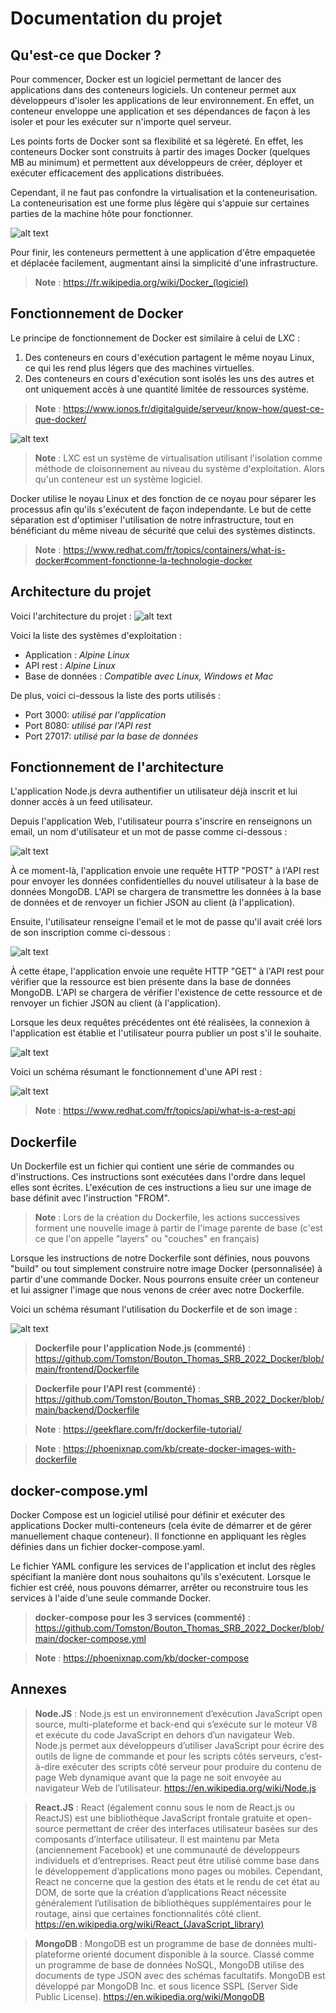 # Documentation du projet

## Qu'est-ce que Docker ?

Pour commencer, Docker est un logiciel permettant de lancer des applications dans des conteneurs logiciels. 
Un conteneur permet aux développeurs d'isoler les applications de leur environnement. En effet, un conteneur enveloppe une application et ses dépendances de façon à les isoler et pour les exécuter sur n'importe quel serveur.

Les points forts de Docker sont sa flexibilité et sa légèreté. En effet, les conteneurs Docker sont construits à partir des images Docker (quelques MB au minimum) et permettent aux développeurs de créer, déployer et exécuter efficacement des applications distribuées.

Cependant, il ne faut pas confondre la virtualisation et la conteneurisation. La conteneurisation est une forme plus légère qui s'appuie sur certaines parties de la machine hôte pour fonctionner.

![alt text](https://github.com/Tomston/Bouton_Thomas_SRB_2022_Docker/blob/main/Image.png)

Pour finir, les conteneurs permettent à une application d'être empaquetée et déplacée facilement, augmentant ainsi la simplicité d'une infrastructure.

> **Note** : https://fr.wikipedia.org/wiki/Docker_(logiciel)


## Fonctionnement de Docker

Le principe de fonctionnement de Docker est similaire à celui de LXC :
1. Des conteneurs en cours d'exécution partagent le même noyau Linux, ce qui les rend plus légers que des machines virtuelles.
2. Des conteneurs en cours d'exécution sont isolés les uns des autres et ont uniquement accès à une quantité limitée de ressources système.

> **Note** : https://www.ionos.fr/digitalguide/serveur/know-how/quest-ce-que-docker/

![alt text](https://github.com/Tomston/Bouton_Thomas_SRB_2022_Docker/blob/main/Image2.png)

> **Note** : LXC est un système de virtualisation utilisant l'isolation comme méthode de cloisonnement au niveau du système d'exploitation. Alors qu'un conteneur est un système logiciel.

Docker utilise le noyau Linux et des fonction de ce noyau pour séparer les processus afin qu'ils s'exécutent de façon independante.
Le but de cette séparation est d'optimiser l'utilisation de notre infrastructure, tout en bénéficiant du même niveau de sécurité que celui des systèmes distincts.

> **Note** : https://www.redhat.com/fr/topics/containers/what-is-docker#comment-fonctionne-la-technologie-docker


## Architecture du projet

Voici l'architecture du projet :
![alt text](https://github.com/Tomston/Bouton_Thomas_SRB_2022_Docker/blob/main/Image3.png)

Voici la liste des systèmes d'exploitation :
* Application : *Alpine Linux*
* API rest : *Alpine Linux*
* Base de données : *Compatible avec Linux, Windows et Mac*

De plus, voici ci-dessous la liste des ports utilisés :
* Port 3000: *utilisé par l'application*
* Port 8080: *utilisé par l'API rest*
* Port 27017: *utilisé par la base de données*

## Fonctionnement de l'architecture

L'application Node.js devra authentifier un utilisateur déjà inscrit et lui donner accès à un feed utilisateur.

Depuis l'application Web, l'utilisateur pourra s'inscrire en renseignons un email, un nom d'utilisateur et un mot de passe comme ci-dessous :

![alt text](https://github.com/Tomston/Bouton_Thomas_SRB_2022_Docker/blob/main/Image4.png)

À ce moment-là, l'application envoie une requête HTTP "POST" à l'API rest pour envoyer les données confidentielles du nouvel utilisateur à la base de données MongoDB. L'API se chargera de transmettre les données à la base de données et de renvoyer un fichier JSON au client (à l'application).

Ensuite, l'utilisateur renseigne l'email et le mot de passe qu'il avait créé lors de son inscription comme ci-dessous :

![alt text](https://github.com/Tomston/Bouton_Thomas_SRB_2022_Docker/blob/main/Image5.png)

À cette étape, l'application envoie une requête HTTP "GET" à l'API rest pour vérifier que la ressource est bien présente dans la base de données MongoDB. L'API se chargera de vérifier l'existence de cette ressource et de renvoyer un fichier JSON au client (à l'application).

Lorsque les deux requêtes précédentes ont été réalisées, la connexion à l'application est établie et l'utilisateur pourra publier un post s'il le souhaite.

![alt text](https://github.com/Tomston/Bouton_Thomas_SRB_2022_Docker/blob/main/Image6.png)

Voici un schéma résumant le fonctionnement d'une API rest :

![alt text](https://github.com/Tomston/Bouton_Thomas_SRB_2022_Docker/blob/main/Image7.png)

> **Note** : https://www.redhat.com/fr/topics/api/what-is-a-rest-api

## Dockerfile

Un Dockerfile est un fichier qui contient une série de commandes ou d'instructions. Ces instructions sont exécutées dans l'ordre dans lequel elles sont écrites. L'exécution de ces instructions a lieu sur une image de base définit avec l'instruction "FROM".

> **Note** : Lors de la création du Dockerfile, les actions successives forment une nouvelle image à partir de l'image parente de base (c'est ce que l'on appelle "layers" ou "couches" en français)

Lorsque les instructions de notre Dockerfile sont définies, nous pouvons "build" ou tout simplement construire notre image Docker (personnalisée) à partir d'une commande Docker.
Nous pourrons ensuite créer un conteneur et lui assigner l'image que nous venons de créer avec notre Dockerfile.

Voici un schéma résumant l'utilisation du Dockerfile et de son image :

![alt text](https://github.com/Tomston/Bouton_Thomas_SRB_2022_Docker/blob/main/Image8.png)

> **Dockerfile pour l'application Node.js (commenté)** : https://github.com/Tomston/Bouton_Thomas_SRB_2022_Docker/blob/main/frontend/Dockerfile

> **Dockerfile pour l'API rest (commenté)** : https://github.com/Tomston/Bouton_Thomas_SRB_2022_Docker/blob/main/backend/Dockerfile

> **Note** : https://geekflare.com/fr/dockerfile-tutorial/

> **Note** : https://phoenixnap.com/kb/create-docker-images-with-dockerfile

## docker-compose.yml

Docker Compose est un logiciel utilisé pour définir et exécuter des applications Docker multi-conteneurs (cela évite de démarrer et de gérer manuellement chaque conteneur). Il fonctionne en appliquant les règles définies dans un fichier docker-compose.yaml.

Le fichier YAML configure les services de l'application et inclut des règles spécifiant la manière dont nous souhaitons qu'ils s'exécutent. Lorsque le fichier est créé, nous pouvons démarrer, arrêter ou reconstruire tous les services à l'aide d'une seule commande Docker.

> **docker-compose pour les 3 services (commenté)** : https://github.com/Tomston/Bouton_Thomas_SRB_2022_Docker/blob/main/docker-compose.yml

> **Note** : https://phoenixnap.com/kb/docker-compose

## Annexes

> **Node.JS** : Node.js est un environnement d’exécution JavaScript open source, multi-plateforme et back-end qui s’exécute sur le moteur V8 et exécute du code JavaScript en dehors d’un navigateur Web. Node.js permet aux développeurs d’utiliser JavaScript pour écrire des outils de ligne de commande et pour les scripts côtés serveurs, c’est-à-dire exécuter des scripts côté serveur pour produire du contenu de page Web dynamique avant que la page ne soit envoyée au navigateur Web de l’utilisateur.
> https://en.wikipedia.org/wiki/Node.js

> **React.JS** : React (également connu sous le nom de React.js ou ReactJS) est une bibliothèque JavaScript frontale gratuite et open-source permettant de créer des interfaces utilisateur basées sur des composants d’interface utilisateur. Il est maintenu par Meta (anciennement Facebook) et une communauté de développeurs individuels et d’entreprises. React peut être utilisé comme base dans le développement d’applications mono pages ou mobiles. Cependant, React ne concerne que la gestion des états et le rendu de cet état au DOM, de sorte que la création d’applications React nécessite généralement l’utilisation de bibliothèques supplémentaires pour le routage, ainsi que certaines fonctionnalités côté client.
> https://en.wikipedia.org/wiki/React_(JavaScript_library)

> **MongoDB** : MongoDB est un programme de base de données multi-plateforme orienté document disponible à la source. Classé comme un programme de base de données NoSQL, MongoDB utilise des documents de type JSON avec des schémas facultatifs. MongoDB est développé par MongoDB Inc. et sous licence SSPL (Server Side Public License).
> https://en.wikipedia.org/wiki/MongoDB
